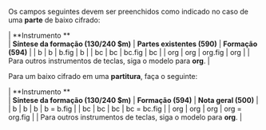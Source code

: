 Os campos seguintes devem ser preenchidos como indicado no caso de uma **parte** de baixo cifrado:

 

| **Instrumento   **   
 | **Síntese da formação (130/240 $m)** | **Partes existentes  (590)** | **Formação (594)** |
| b | b | b.fig | b |
| bc | bc | bc.fig | bc |
| org | org | org.fig | org |
| Para outros instrumentos de teclas, siga o modelo para **org**. |

 

Para um baixo cifrado em uma **partitura**, faça o seguinte:

| **Instrumento   **   
 | **Síntese da formação  (130/240 $m)** | **Formação (594)** | **Nota geral (500)** |
| b | b | b | b = b.fig |
| bc | bc | bc | bc = bc.fig |
| org | org | org | org = org.fig |
| Para outros instrumentos de teclas, siga o modelo para **org**. |